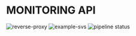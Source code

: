 # MONITORING API

![reverse-proxy](http://localhost:6767/api/v1/healthz/monitoring-api?badge)
![example-svs](http://localhost:6767/api/v1/healthz/example-svc?badge)
![pipeline status](https://gitlab.com/coldnight/ci-test/badges/master/pipeline.svg)